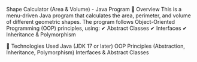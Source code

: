 Shape Calculator (Area & Volume) - Java Program
📌 Overview
This is a menu-driven Java program that calculates the area, perimeter, and volume of different geometric shapes. The program follows Object-Oriented Programming (OOP) principles, using:
✔ Abstract Classes
✔ Interfaces
✔ Inheritance & Polymorphism

🔧 Technologies Used
Java (JDK 17 or later)
OOP Principles (Abstraction, Inheritance, Polymorphism)
Interfaces & Abstract Classes